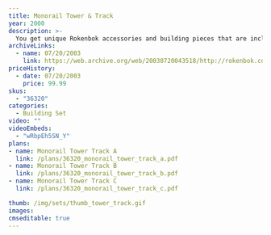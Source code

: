```yaml
---
title: Monorail Tower & Track
year: 2000
description: >-
  You get unique Rokenbok accessories and building pieces that are included in the Monorail Start Set, such as the Rail Tower, cat walks, curved and S-Beams, and sorting chute. This 252-piece building set is specifically designed to bring the new Rail System into existing Rokenbok Start Set owners' play worlds. Requires Start Set.
archiveLinks:
  - name: 07/20/2003
    link: https://web.archive.org/web/20030720043518/http://rokenbok.com/catalog/pd_bs_tower.html
priceHistory:
  - date: 07/20/2003
    price: 99.99
skus:
  - "36320"
categories: 
  - Building Set
video: ""
videoEmbeds:
  - "wRbpEh5SN_Y"
plans:
- name: Monorail Tower Track A
  link: /plans/36320_monorail_tower_track_a.pdf
- name: Monorail Tower Track B
  link: /plans/36320_monorail_tower_track_b.pdf
- name: Monorail Tower Track C
  link: /plans/36320_monorail_tower_track_c.pdf

thumb: /img/sets/thumb_tower_track.gif
images:
cmseditable: true
---
```

